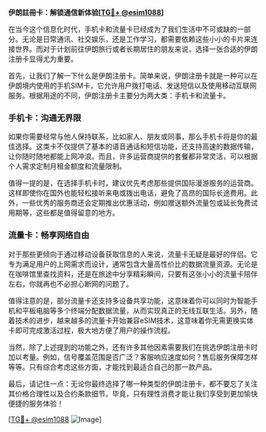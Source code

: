 **伊朗註冊卡：解锁通信新体验[[TG💪+ @esim1088](https://t.me/s/esim1088)]**

在当今这个信息化时代，手机卡和流量卡已经成为了我们生活中不可或缺的一部分。无论是日常通讯、社交娱乐，还是工作学习，都需要依赖这些小小的卡片来连接世界。而对于计划前往伊朗旅行或者长期居住的朋友来说，选择一张合适的伊朗注册卡显得尤为重要。

首先，让我们了解一下什么是伊朗注册卡。简单来说，伊朗注册卡就是一种可以在伊朗境内使用的手机SIM卡，它允许用户拨打电话、发送短信以及使用移动互联网服务。根据用途的不同，伊朗注册卡主要分为两大类：手机卡和流量卡。

### 手机卡：沟通无界限

如果你需要经常与他人保持联系，比如家人、朋友或同事，那么手机卡将是你的最佳选择。这类卡不仅提供了基本的语音通话和短信功能，还支持高速的数据传输，让你随时随地都能上网冲浪。而且，许多运营商提供的套餐都非常灵活，可以根据个人需求定制月租金额度和流量限制。

值得一提的是，在选择手机卡时，建议优先考虑那些提供国际漫游服务的运营商。这样即使你在国外也能轻松接听来电或拨出电话，避免了高昂的国际长途费用。此外，一些优秀的服务商还会定期推出优惠活动，例如赠送额外流量包或延长免费试用期等，这些都是值得留意的地方。

### 流量卡：畅享网络自由

对于那些更倾向于通过移动设备获取信息的人来说，流量卡无疑是最好的伴侣。它专为满足用户的上网需求而设计，通常包含大量高性价比的数据流量资源。无论是在咖啡馆里查找资料，还是在旅途中分享精彩瞬间，只要有这张小小的流量卡陪伴左右，你就再也不必担心断网的问题了。

值得注意的是，部分流量卡还支持多设备共享功能，这意味着你可以同时为智能手机和平板电脑等多个终端分配数据流量，从而实现真正的无线互联生活。另外，随着技术的进步，越来越多的流量卡开始兼容eSIM技术，这意味着你无需更换实体卡即可完成激活过程，极大地方便了用户的操作流程。

当然，除了上述提到的功能之外，还有许多其他因素需要我们在挑选伊朗注册卡时加以考量。例如，信号覆盖范围是否广泛？客服响应速度如何？售后服务保障怎样等等。只有综合考虑这些方面，才能找到最适合自己的那一款产品。

最后，请记住一点：无论你最终选择了哪一种类型的伊朗注册卡，都不要忘了关注其价格合理性以及合约条款细节。毕竟，只有理性消费才能让我们享受到更加愉快便捷的服务体验！

[[TG💪+ @esim1088](https://t.me/s/esim1088) ![Image](https://i.postimg.cc/4NQfJmqS/Snipaste-2025-05-13-00-14-12.png)]